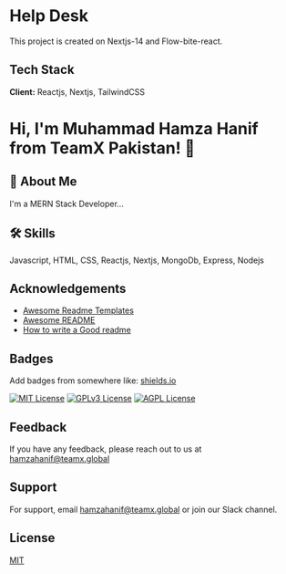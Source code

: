 
# Help Desk

This project is created on Nextjs-14 and Flow-bite-react.


## Tech Stack

**Client:** Reactjs, Nextjs, TailwindCSS



# Hi, I'm Muhammad Hamza Hanif from TeamX Pakistan! 👋


## 🚀 About Me
I'm a MERN Stack Developer...


## 🛠 Skills
Javascript, HTML, CSS, Reactjs, Nextjs, MongoDb, Express, Nodejs


## Acknowledgements

 - [Awesome Readme Templates](https://awesomeopensource.com/project/elangosundar/awesome-README-templates)
 - [Awesome README](https://github.com/matiassingers/awesome-readme)
 - [How to write a Good readme](https://bulldogjob.com/news/449-how-to-write-a-good-readme-for-your-github-project)


## Badges

Add badges from somewhere like: [shields.io](https://shields.io/)

[![MIT License](https://img.shields.io/badge/License-MIT-green.svg)](https://choosealicense.com/licenses/mit/)
[![GPLv3 License](https://img.shields.io/badge/License-GPL%20v3-yellow.svg)](https://opensource.org/licenses/)
[![AGPL License](https://img.shields.io/badge/license-AGPL-blue.svg)](http://www.gnu.org/licenses/agpl-3.0)


## Feedback

If you have any feedback, please reach out to us at hamzahanif@teamx.global


## Support

For support, email hamzahanif@teamx.global or join our Slack channel.


## License

[MIT](https://choosealicense.com/licenses/mit/)

